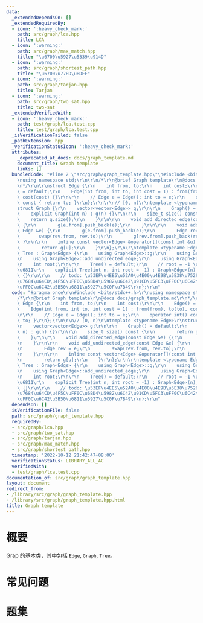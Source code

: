 ```yaml
---
data:
  _extendedDependsOn: []
  _extendedRequiredBy:
  - icon: ':heavy_check_mark:'
    path: src/graph/lca.hpp
    title: LCA
  - icon: ':warning:'
    path: src/graph/max_match.hpp
    title: "\u6700\u5927\u5339\u914D"
  - icon: ':warning:'
    path: src/graph/shortest_path.hpp
    title: "\u6700\u77ED\u8DEF"
  - icon: ':warning:'
    path: src/graph/tarjan.hpp
    title: Tarjan
  - icon: ':warning:'
    path: src/graph/two_sat.hpp
    title: two-sat
  _extendedVerifiedWith:
  - icon: ':heavy_check_mark:'
    path: test/graph/lca.test.cpp
    title: test/graph/lca.test.cpp
  _isVerificationFailed: false
  _pathExtension: hpp
  _verificationStatusIcon: ':heavy_check_mark:'
  attributes:
    _deprecated_at_docs: docs/graph_template.md
    document_title: Graph template
    links: []
  bundledCode: "#line 2 \"src/graph/graph_template.hpp\"\n#include <bits/stdc++.h>\r\
    \nusing namespace std;\r\n\r\n/*\r\n@brief Graph template\r\n@docs docs/graph_template.md\r\
    \n*/\r\n\r\nstruct Edge {\r\n    int from, to;\r\n    int cost;\r\n\r\n    Edge()\
    \ = default;\r\n    Edge(int from, int to, int cost = 1) : from(from), to(to),\
    \ cost(cost) {}\r\n\r\n    // Edge e = Edge(); int to = e;\r\n    operator int()\
    \ const { return to; }\r\n};\r\n\r\n// [0, n)\r\ntemplate <typename Edge>\r\n\
    struct Graph {\r\n    vector<vector<Edge>> g;\r\n\r\n    Graph() = default;\r\n\
    \    explicit Graph(int n) : g(n) {}\r\n\r\n    size_t size() const {\r\n    \
    \    return g.size();\r\n    }\r\n\r\n    void add_directed_edge(const Edge &e)\
    \ {\r\n        g[e.from].push_back(e);\r\n    }\r\n\r\n    void add_undirected_edge(const\
    \ Edge &e) {\r\n        g[e.from].push_back(e);\r\n        Edge rev = e;\r\n \
    \       swap(rev.from, rev.to);\r\n        g[rev.from].push_back(rev);\r\n   \
    \ }\r\n\r\n    inline const vector<Edge> &operator[](const int &u) const {\r\n\
    \        return g[u];\r\n    }\r\n};\r\n\r\ntemplate <typename Edge>\r\nstruct\
    \ Tree : Graph<Edge> {\r\n    using Graph<Edge>::g;\r\n    using Graph<Edge>::add_directed_edge;\r\
    \n    using Graph<Edge>::add_undirected_edge;\r\n    using Graph<Edge>::size;\r\
    \n    int root;\r\n\r\n    Tree() = default;\r\n    // root = -1 \u4E3A\u65E0\u6839\
    \u6811\r\n    explicit Tree(int n, int root = -1) : Graph<Edge>(n), root(root)\
    \ {}\r\n\r\n    // todo: \u53EF\u4EE5\u52A0\u4E00\u4E9B\u5E38\u7528\u7684\u6811\
    \u7684\u64CD\u4F5C\uFF0C\u6BD4\u5982\u6C42\u91CD\u5FC3\uFF0C\u6C42\u76F4\u5F84\
    \uFF0C\u6C42\u5B50\u6811\u5927\u5C0F\u7B49\r\n};\r\n"
  code: "#pragma once\r\n#include <bits/stdc++.h>\r\nusing namespace std;\r\n\r\n\
    /*\r\n@brief Graph template\r\n@docs docs/graph_template.md\r\n*/\r\n\r\nstruct\
    \ Edge {\r\n    int from, to;\r\n    int cost;\r\n\r\n    Edge() = default;\r\n\
    \    Edge(int from, int to, int cost = 1) : from(from), to(to), cost(cost) {}\r\
    \n\r\n    // Edge e = Edge(); int to = e;\r\n    operator int() const { return\
    \ to; }\r\n};\r\n\r\n// [0, n)\r\ntemplate <typename Edge>\r\nstruct Graph {\r\
    \n    vector<vector<Edge>> g;\r\n\r\n    Graph() = default;\r\n    explicit Graph(int\
    \ n) : g(n) {}\r\n\r\n    size_t size() const {\r\n        return g.size();\r\n\
    \    }\r\n\r\n    void add_directed_edge(const Edge &e) {\r\n        g[e.from].push_back(e);\r\
    \n    }\r\n\r\n    void add_undirected_edge(const Edge &e) {\r\n        g[e.from].push_back(e);\r\
    \n        Edge rev = e;\r\n        swap(rev.from, rev.to);\r\n        g[rev.from].push_back(rev);\r\
    \n    }\r\n\r\n    inline const vector<Edge> &operator[](const int &u) const {\r\
    \n        return g[u];\r\n    }\r\n};\r\n\r\ntemplate <typename Edge>\r\nstruct\
    \ Tree : Graph<Edge> {\r\n    using Graph<Edge>::g;\r\n    using Graph<Edge>::add_directed_edge;\r\
    \n    using Graph<Edge>::add_undirected_edge;\r\n    using Graph<Edge>::size;\r\
    \n    int root;\r\n\r\n    Tree() = default;\r\n    // root = -1 \u4E3A\u65E0\u6839\
    \u6811\r\n    explicit Tree(int n, int root = -1) : Graph<Edge>(n), root(root)\
    \ {}\r\n\r\n    // todo: \u53EF\u4EE5\u52A0\u4E00\u4E9B\u5E38\u7528\u7684\u6811\
    \u7684\u64CD\u4F5C\uFF0C\u6BD4\u5982\u6C42\u91CD\u5FC3\uFF0C\u6C42\u76F4\u5F84\
    \uFF0C\u6C42\u5B50\u6811\u5927\u5C0F\u7B49\r\n};\r\n"
  dependsOn: []
  isVerificationFile: false
  path: src/graph/graph_template.hpp
  requiredBy:
  - src/graph/lca.hpp
  - src/graph/two_sat.hpp
  - src/graph/tarjan.hpp
  - src/graph/max_match.hpp
  - src/graph/shortest_path.hpp
  timestamp: '2022-10-12 21:42:47+08:00'
  verificationStatus: LIBRARY_ALL_AC
  verifiedWith:
  - test/graph/lca.test.cpp
documentation_of: src/graph/graph_template.hpp
layout: document
redirect_from:
- /library/src/graph/graph_template.hpp
- /library/src/graph/graph_template.hpp.html
title: Graph template
---
```

# 概要
Grap 的基本类，其中包括 `Edge`, `Graph`, `Tree`。

# 常见问题

# 题集